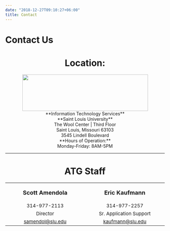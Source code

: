 ```yaml
---
date: "2018-12-27T09:10:27+06:00"
title: Contact
---
```


# Contact Us

# <center>Location:<center>

<center><img src="../../../../images/hr.png" style ="height:115px;width:397px;"></center>
                                   
<center>**Information Technology Services**</center>
<center>**Saint Louis University**</center>

<center>The Wool Center | Third Floor</center>
<center>Saint Louis, Missouri 63103</center>
<center>3545 Lindell Boulevard</center>



<center>**Hours of Operation:**</center>
<center>Monday-Friday: 8AM-5PM</center>

<hr>

# <center>ATG Staff</center>

<table align = center>
<style>
th, td{
text-align:center;
font-size: 15px;
}
th {
font-size: 18px;
padding: 20px;
}
</style>
<tr>
  <th width = 400>Scott Amendola</th>
  <th width = 400>Eric Kaufmann</th>
</tr>
<tr>
  <td>314-977-2113</td>
  <td>314-977-2257</td>
</tr>
<tr>
  <td>Director</td>
  <td>Sr. Application Support</td>
</tr>
<tr>
  <td><u><a href="mailto:samendol@slu.edu">samendol@slu.edu</a></td>
  <td><u><a href="mailto:kaufmann@slu.edu">kaufmann@slu.edu</a></td>
</tr>
</table>  
  
 